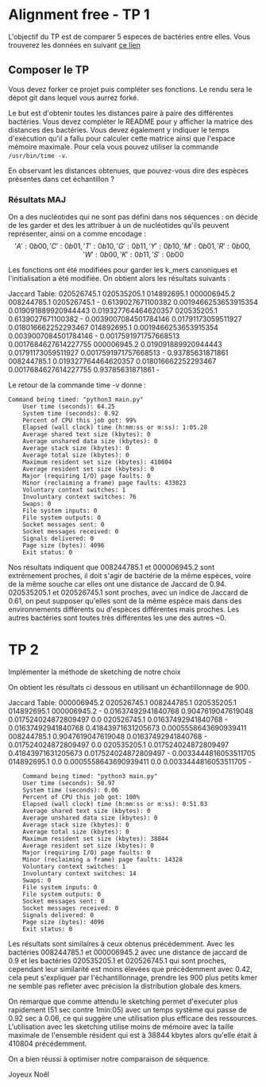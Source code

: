 

# Alignment free - TP 1

L'objectif du TP est de comparer 5 especes de bactéries entre elles.
Vous trouverez les données en suivant [ce lien](https://we.tl/t-ACiDxJko7s)

## Composer le TP

Vous devez forker ce projet puis compléter ses fonctions.
Le rendu sera le dépot git dans lequel vous aurrez forké.

Le but est d'obtenir toutes les distances paire à paire des différentes bactéries.
Vous devez compléter le README pour y afficher la matrice des distances des bactéries.
Vous devez également y indiquer le temps d'exécution qu'il a fallu pour calculer cette matrice ainsi que l'espace mémoire maximale. Pour cela vous pouvez utiliser la commande ```/usr/bin/time -v```.

En observant les distances obtenues, que pouvez-vous dire des espèces présentes dans cet échantillon ?

### Résultats MAJ ###
On a des nucléotides qui ne sont pas défini dans nos séquences : on décide de les garder et des les attribuer à un de nucléotides qu'ils peuvent représenter, ainsi on a comme encodage :
$${'A':0b00,'C':0b01,'T':0b10,'G':0b11,'Y':0b10,'M':0b01,'R':0b00,'W':0b00,'K':0b11,'S':0b00}$$

Les fonctions ont été modifiées pour garder les k_mers canoniques et l'initialisation a été modifiée. On obtient alors les résultats suivants :

Jaccard Table:
	 020526745.1	 020535205.1	 014892695.1	 000006945.2	 008244785.1
020526745.1	 -	 0.6139027671100382	 0.0019466253653915354	 0.019091889920944443	 0.019327764464620357
020535205.1	 0.6139027671100382	 -	 0.0039007084501784146	 0.01791173059511927	 0.018016662252293467
014892695.1	 0.0019466253653915354	 0.0039007084501784146	 -	 0.0017591971757668513	 0.0017684627614227755
000006945.2	 0.019091889920944443	 0.01791173059511927	 0.0017591971757668513	 -	 0.93785631871861
008244785.1	 0.019327764464620357	 0.018016662252293467	 0.0017684627614227755	 0.93785631871861	 -

Le retour de la commande time -v donne :

	Command being timed: "python3 main.py"
        User time (seconds): 64.25
        System time (seconds): 0.92
        Percent of CPU this job got: 99%
        Elapsed (wall clock) time (h:mm:ss or m:ss): 1:05.28
        Average shared text size (kbytes): 0
        Average unshared data size (kbytes): 0
        Average stack size (kbytes): 0
        Average total size (kbytes): 0
        Maximum resident set size (kbytes): 410804
        Average resident set size (kbytes): 0
        Major (requiring I/O) page faults: 0
        Minor (reclaiming a frame) page faults: 433023
        Voluntary context switches: 1
        Involuntary context switches: 76
        Swaps: 0
        File system inputs: 0
        File system outputs: 0
        Socket messages sent: 0
        Socket messages received: 0
        Signals delivered: 0
        Page size (bytes): 4096
        Exit status: 0


Nos résultats indiquent que 008244785.1 et 000006945.2 sont extrémement proches, il doit s'agir de bactérie de la même espèces, voire de la même souche car elles ont une distance de Jaccard de 0.94.
020535205.1 et 020526745.1 sont proches, avec un indice de Jaccard de 0.61, on peut supposer qu'elles sont de la même espèce mais dans des environnements différents ou d'espèces différentes mais proches.
Les autres bactéries sont toutes très différentes les une des autres ~0.

# TP 2
Implémenter la méthode de sketching de notre choix

On obtient les résultats ci dessous en utilisant un échantillonnage de 900.

Jaccard Table:
         000006945.2     020526745.1     008244785.1     020535205.1     014892695.1
000006945.2      -       0.01637492941840768     0.9047619047619048      0.017524024872809497    0.0
020526745.1      0.01637492941840768     -       0.01637492941840768     0.41843971631205673     0.0005558643690939411
008244785.1      0.9047619047619048      0.01637492941840768     -       0.017524024872809497    0.0
020535205.1      0.017524024872809497    0.41843971631205673     0.017524024872809497    -       0.0033444816053511705
014892695.1      0.0     0.0005558643690939411   0.0     0.0033444816053511705   -


        Command being timed: "python3 main.py"
        User time (seconds): 50.97
        System time (seconds): 0.06
        Percent of CPU this job got: 100%
        Elapsed (wall clock) time (h:mm:ss or m:ss): 0:51.03
        Average shared text size (kbytes): 0
        Average unshared data size (kbytes): 0
        Average stack size (kbytes): 0
        Average total size (kbytes): 0
        Maximum resident set size (kbytes): 38844
        Average resident set size (kbytes): 0
        Major (requiring I/O) page faults: 0
        Minor (reclaiming a frame) page faults: 14328
        Voluntary context switches: 1
        Involuntary context switches: 14
        Swaps: 0
        File system inputs: 0
        File system outputs: 0
        Socket messages sent: 0
        Socket messages received: 0
        Signals delivered: 0
        Page size (bytes): 4096
        Exit status: 0

Les résultats sont similaires à ceux obtenus précédemment. Avec les bactéries 008244785.1 et 000006945.2 avec une distance de jaccard de 0.9 et les bactéries 020535205.1 et 020526745.1  qui sont proches, cependant leur similarité est moins élevées que précédemment avec 0.42, cela peut s'expliquer par l'échantillonnage, prendre les 900 plus petits kmer ne semble pas refleter avec précision la distribution globale des kmers.  

On remarque que comme attendu le sketching permet d'executer plus rapidement (51 sec contre 1min:05) avec un temps système qui passe de 0.92 sec à 0.06, ce qui suggère une utilisation plus efficace des ressources. L'utilisation avec les sketching utilise moins de mémoire avec la taille maximale de l'ensemble résident qui est à 38844 kbytes alors qu'elle était à 410804 précédemment.  

On a bien réussi à optimiser notre comparaison de séquence.  

Joyeux Noêl

